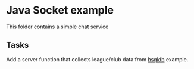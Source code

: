 # Java Socket example
This folder contains a simple chat service 

## Tasks
Add a server function that collects league/club data from [hsqldb](../../hsqldb-example/Readme.md) example.